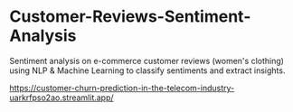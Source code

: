 # Customer-Reviews-Sentiment-Analysis
Sentiment analysis on e-commerce customer reviews (women's clothing) using NLP &amp; Machine Learning to classify sentiments and extract insights.

https://customer-churn-prediction-in-the-telecom-industry-uarkrfpso2ao.streamlit.app/
